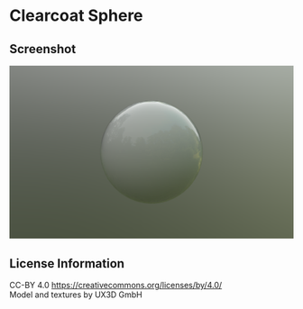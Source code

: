 # Clearcoat Sphere
## Screenshot

![screenshot](screenshot/screenshot.png)

## License Information
CC-BY 4.0 https://creativecommons.org/licenses/by/4.0/  
Model and textures by UX3D GmbH